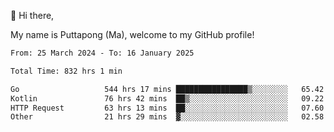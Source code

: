 👋 Hi there,

My name is Puttapong (Ma), welcome to my GitHub profile!

<!--START_SECTION:waka-->

```txt
From: 25 March 2024 - To: 16 January 2025

Total Time: 832 hrs 1 min

Go                   544 hrs 17 mins ████████████████▒░░░░░░░░   65.42 %
Kotlin               76 hrs 42 mins  ██▒░░░░░░░░░░░░░░░░░░░░░░   09.22 %
HTTP Request         63 hrs 13 mins  ██░░░░░░░░░░░░░░░░░░░░░░░   07.60 %
Other                21 hrs 29 mins  ▓░░░░░░░░░░░░░░░░░░░░░░░░   02.58 %
```

<!--END_SECTION:waka-->
